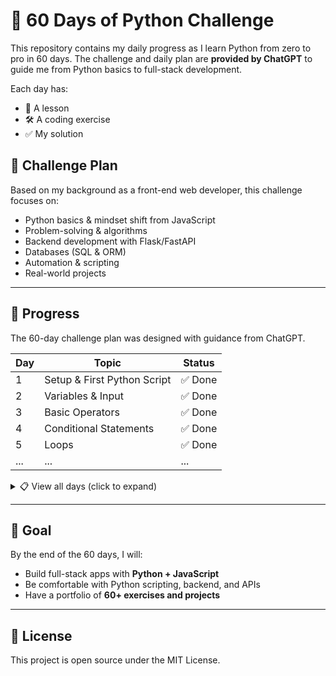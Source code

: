 # 🐍 60 Days of Python Challenge

This repository contains my daily progress as I learn Python from zero to pro in 60 days.
The challenge and daily plan are **provided by ChatGPT** to guide me from Python basics to full-stack development.

Each day has:

- 📖 A lesson
- 🛠 A coding exercise
- ✅ My solution

## 📅 Challenge Plan

Based on my background as a front-end web developer, this challenge focuses on:

- Python basics & mindset shift from JavaScript
- Problem-solving & algorithms
- Backend development with Flask/FastAPI
- Databases (SQL & ORM)
- Automation & scripting
- Real-world projects

---

## 🚀 Progress

The 60-day challenge plan was designed with guidance from ChatGPT.

| Day | Topic                       | Status  |
| --- | --------------------------- | ------- |
| 1   | Setup & First Python Script | ✅ Done |
| 2   | Variables & Input           | ✅ Done |
| 3   | Basic Operators             | ✅ Done |
| 4   | Conditional Statements      | ✅ Done |
| 5   | Loops                       | ✅ Done |
| ... | ...                         | ...     |

<details>
<summary>📋 View all days (click to expand)</summary>

| Day | Topic                      | Status     |
| --- | -------------------------- | ---------- |
| 6   | Strings                    | ✅ Done    |
| 7   | Functions                  | ✅ Done    |
| 8   | Functions - Complete Guide | ✅ Done    |
| 9   | Lists                      | ⏳ Pending |

<!-- | 5 | Functions Basics | ⏳ Pending |
| ... | ... | ... |
| 60 | Final Project | ⏳ Pending | -->

</details>

---

## 🎯 Goal

By the end of the 60 days, I will:

- Build full-stack apps with **Python + JavaScript**
- Be comfortable with Python scripting, backend, and APIs
- Have a portfolio of **60+ exercises and projects**

---

## 📜 License

This project is open source under the MIT License.
